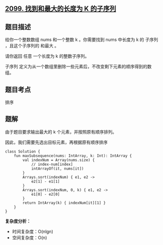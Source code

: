 ## [2099. 找到和最大的长度为 K 的子序列](https://leetcode.cn/problems/find-subsequence-of-length-k-with-the-largest-sum/description/)

## 题目描述

给你一个整数数组 nums 和一个整数 k 。你需要找到 nums 中长度为 k 的 子序列 ，且这个子序列的 和最大 。

请你返回 任意 一个长度为 k 的整数子序列。

子序列 定义为从一个数组里删除一些元素后，不改变剩下元素的顺序得到的数组。

## 题目考点

排序

## 题解

由于题目要求输出最大的 k 个元素，并按照原有顺序排列。

因此，我们需要先选出目标元素，再根据原有顺序排序

```
class Solution {
    fun maxSubsequence(nums: IntArray, k: Int): IntArray {
        val indexNum = Array(nums.size) {
            // index-num[index]
            intArrayOf(it, nums[it])
        }
        Arrays.sort(indexNum) { e1, e2 ->
            e2[1] - e1[1]
        }
        Arrays.sort(indexNum, 0, k) { e1, e2 ->
            e1[0] - e2[0]
        }
        return IntArray(k) { indexNum[it][1] }
    }
}
```

**复杂度分析：**

- 时间复杂度：O(nlgn)
- 空间复杂度：O(n) 
